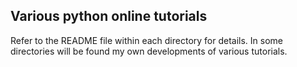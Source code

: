 ## Various python online tutorials

Refer to the README file within each directory for details.
In some directories will be found my own developments of various tutorials.
